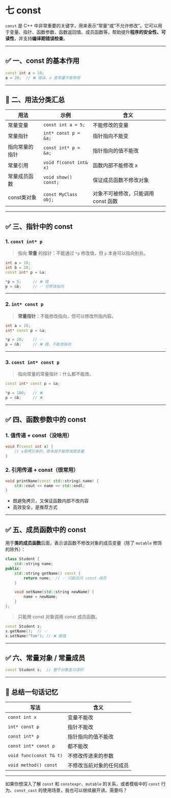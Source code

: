 # 七 const

`const` 是 C++ 中非常重要的关键字，用来表示“常量”或“不允许修改”。它可以用于变量、指针、函数参数、函数返回值、成员函数等，帮助提升**程序的安全性、可读性**，并支持**编译期错误检查**。

---

## ✅ 一、const 的基本作用

```cpp
const int a = 10;
a = 20;  // ❌ 错误，a 是常量不能修改
```

---

## 🔹 二、用法分类汇总

| 用法       | 示例                     | 含义                    |
| -------- | ---------------------- | --------------------- |
| 常量变量     | `const int a = 5;`     | 不能修改的变量               |
| 常量指针     | `int* const p = &a;`   | 指针指向不能变               |
| 指向常量的指针  | `const int* p = &a;`   | 指针指向的值不能改            |
| 常量引用     | `void f(const int& x)` | 函数内部不能修改 x            |
| 常量成员函数   | `void show() const;`   | 保证成员函数不修改对象           |
| const类对象 | `const MyClass obj;`   | 对象不可被修改，只能调用 const 函数 |

---

## ✅ 三、指针中的 const

### 1. `const int* p`

> 指向 **常量** 的指针：不能通过 `*p` 修改值，但 `p` 本身可以指向别处。

```cpp
int a = 10;
int b = 20;
const int* p = &a;

*p = 5;     // ❌ 错
p = &b;     // ✅ 可修改指向
```

---

### 2. `int* const p`

> **常量指针**：不能修改指向，但可以修改所指内容。

```cpp
int a = 10;
int* const p = &a;

*p = 20;    // ✅
p = &b;     // ❌ 错，不能改指向
```

---

### 3. `const int* const p`

> 指向常量的常量指针：什么都不能改。

```cpp
const int* const p = &a;

*p = 100;   // ❌
p = &b;     // ❌
```

---

## ✅ 四、函数参数中的 const

### 1. 值传递 + const（没啥用）

```cpp
void f(const int x) {
    // x是拷贝来的，原本就不能修改原变量
}
```

### 2. 引用传递 + const（很常用）

```cpp
void printName(const std::string& name) {
    std::cout << name << std::endl;
}
```

* 既避免拷贝，又保证函数内部不改内容
* 高效安全，是推荐方式

---

## ✅ 五、成员函数中的 const

用于**类的成员函数**后面，表示该函数不修改对象的成员变量（除了 `mutable` 修饰的除外）：

```cpp
class Student {
    std::string name;
public:
    std::string getName() const {
        return name;  // ✅ 只能访问 const 成员
    }

    void setName(std::string newName) {
        name = newName;
    }
};
```

> 只能用 const 对象调用 const 成员函数。

```cpp
const Student s;
s.getName();  // ✅
s.setName("Tom"); // ❌ 报错
```

---

## ✅ 六、常量对象 / 常量成员

```cpp
const Student s;  // 整个对象是只读的
```

---

## 🧠 总结一句话记忆

| 写法                      | 含义           |
| ----------------------- | ------------ |
| `const int x`           | 变量不能改        |
| `int* const p`          | 指针不能改        |
| `const int* p`          | 指针指向的值不能改    |
| `const int* const p`    | 都不能改         |
| `void func(const T& t)` | 不修改传进来的参数    |
| `void method() const`   | 不修改当前对象的任何成员 |

---

如果你想深入了解 `const` 和 `constexpr`、`mutable` 的关系，或者模板中的 `const` 行为、`const_cast` 的使用场景，我也可以继续展开讲。需要吗？

